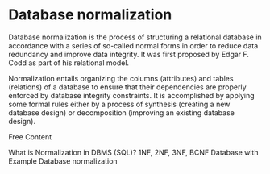 # Database normalization

Database normalization is the process of structuring a relational database in accordance with a series of so-called normal forms in order to reduce data redundancy and improve data integrity. It was first proposed by Edgar F. Codd as part of his relational model.

Normalization entails organizing the columns (attributes) and tables (relations) of a database to ensure that their dependencies are properly enforced by database integrity constraints. It is accomplished by applying some formal rules either by a process of synthesis (creating a new database design) or decomposition (improving an existing database design).

<ResourceGroupTitle>Free Content</ResourceGroupTitle>

<BadgeLink colorScheme='blue' badgeText='Guru99' href='https://www.guru99.com/database-normalization.html'>
What is Normalization in DBMS (SQL)? 1NF, 2NF, 3NF, BCNF Database with Example
</BadgeLink>

<BadgeLink colorScheme='blue' badgeText='Wikipedia' href='https://en.wikipedia.org/wiki/Database_normalization'>
Database normalization
</BadgeLink>
